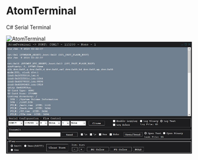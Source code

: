 # AtomTerminal
C# Serial Terminal

![AtomTerminal](Images/atomTerminal.png)
![AtomTerminal](Images/ATERM.jpg)

